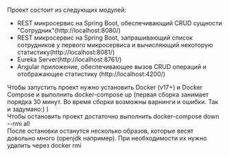 Проект состоит из следующих модулей:
* REST микросервис на Spring Boot, обеспечивающий CRUD сущности "Сотрудник"(http://localhost:8080/)
* REST микросервис на Spring Boot, запрашивающий список сотрудников у первого микросервиса и вычисляющий некоторую статистику(http://localhost:8081/)
* Eureka Server(http://localhost:8761/)
* Angular приложение, обеспечивающее вызов CRUD операций и отображающее статистику (http://localhost:4200/)

Чтобы запустить проект нужно установить Docker (v17+) и Docker Compose и выполнить docker-compose up (первая сборка занимает порядка 30 минут. Во время cборки возможны варнинги и ошибки. Так и задумано:) )\
Чтобы остановить проект достаточно выполнить docker-compose down --rmi all\
После остановки останутся несколько образов, которые весят довольно много (openjdk например). При необходимости их нужно удалить через docker rmi

